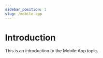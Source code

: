 ```yaml
---
sidebar_position: 1
slug: /mobile-app
---
```


# Introduction

This is an introduction to the Mobile App topic.